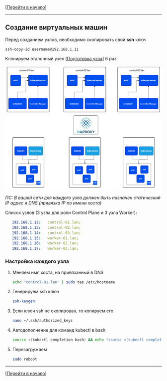 [[Перейти в начало](../../README.md)]

---

## Создание виртуальных машин
Перед созданием узлов, необходимо скопировать свой **ssh** ключ
   ```
   ssh-copy-id username@192.168.1.11
   ```
Клонируем эталонный узел [[Подготовка узла](../00-preparing-machine/README.md)] 6 раз.

![cluster.png](../img/cluster.png)

*ПС: В вашей сети для каждого узла должен быть назначен статический IP адрес и DNS (привязка IP по имени хоста)*

Список узлов (3 узла для роли Control Plane и 3 узла Worker):

```yaml
   192.168.1.12:   control-01.lan;
   192.168.1.13:   control-02.lan;
   192.168.1.14:   control-03.lan;
   192.168.1.15:   worker-01.lan;
   192.168.1.16:   worker-02.lan;
   192.168.1.17:   worker-03.lan;
```

### Настройка каждого узла

1. Меняем имя хоста, на привязанный в DNS
    ```bash
    echo "control-01.lan" | sudo tee /etc/hostname
    ```

2. Генерируем ssh ключ
    ```bash
    ssh-keygen
    ```
3. Если ключ ssh не скопирован, то копируем его
   ```bash
   nano ~/.ssh/authorized_keys
   ```
4. Автодополнение для команд kubectl в bash
   ```bash
   source <(kubectl completion bash) && echo "source <(kubectl completion bash)" >> ~/.bashrc
   ```

5. Перезагружаем
    ```bash
    sudo reboot
    ```

---

[[Перейти в начало](../../README.md)]